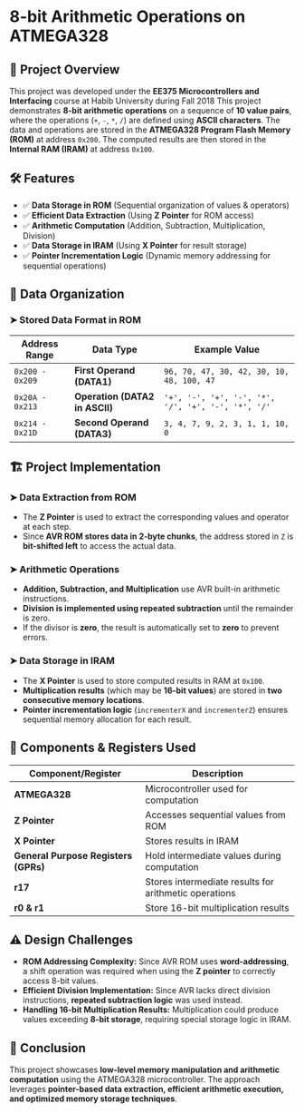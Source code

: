 # 8-bit Arithmetic Operations on ATMEGA328  

## 📌 Project Overview  
This project was developed under the **EE375 Microcontrollers and Interfacing** course at Habib University during Fall 2018
This project demonstrates **8-bit arithmetic operations** on a sequence of **10 value pairs**, where the operations (`+`, `-`, `*`, `/`) are defined using **ASCII characters**. The data and operations are stored in the **ATMEGA328 Program Flash Memory (ROM)** at address `0x200`. The computed results are then stored in the **Internal RAM (IRAM)** at address `0x100`.  

## 🛠 Features  
- ✅ **Data Storage in ROM** (Sequential organization of values & operators)  
- ✅ **Efficient Data Extraction** (Using **Z Pointer** for ROM access)  
- ✅ **Arithmetic Computation** (Addition, Subtraction, Multiplication, Division)  
- ✅ **Data Storage in IRAM** (Using **X Pointer** for result storage)  
- ✅ **Pointer Incrementation Logic** (Dynamic memory addressing for sequential operations)  

## 📌 Data Organization  
### ➤ **Stored Data Format in ROM**  
| Address Range | Data Type | Example Value |
|--------------|-----------|--------------|
| `0x200 - 0x209` | **First Operand (DATA1)** | `96, 70, 47, 30, 42, 30, 10, 48, 100, 47` |
| `0x20A - 0x213` | **Operation (DATA2 in ASCII)** | `'+', '-', '+', '-', '*', '/', '+', '-', '*', '/'` |
| `0x214 - 0x21D` | **Second Operand (DATA3)** | `3, 4, 7, 9, 2, 3, 1, 1, 10, 0` |

## 🏗 Project Implementation  
### ➤ **Data Extraction from ROM**  
- The **Z Pointer** is used to extract the corresponding values and operator at each step.  
- Since **AVR ROM stores data in 2-byte chunks**, the address stored in `Z` is **bit-shifted left** to access the actual data.  

### ➤ **Arithmetic Operations**  
- **Addition, Subtraction, and Multiplication** use AVR built-in arithmetic instructions.  
- **Division is implemented using repeated subtraction** until the remainder is zero.  
- If the divisor is **zero**, the result is automatically set to **zero** to prevent errors.  

### ➤ **Data Storage in IRAM**  
- The **X Pointer** is used to store computed results in RAM at `0x100`.  
- **Multiplication results** (which may be **16-bit values**) are stored in **two consecutive memory locations**.  
- **Pointer incrementation logic** (`incrementerX` and `incrementerZ`) ensures sequential memory allocation for each result.  

## 🔧 Components & Registers Used  
| Component/Register | Description |
|--------------------|------------|
| **ATMEGA328** | Microcontroller used for computation |
| **Z Pointer** | Accesses sequential values from ROM |
| **X Pointer** | Stores results in IRAM |
| **General Purpose Registers (GPRs)** | Hold intermediate values during computation |
| **r17** | Stores intermediate results for arithmetic operations |
| **r0 & r1** | Store 16-bit multiplication results |

## ⚠ Design Challenges  
- **ROM Addressing Complexity:** Since AVR ROM uses **word-addressing**, a shift operation was required when using the **Z pointer** to correctly access 8-bit values.  
- **Efficient Division Implementation:** Since AVR lacks direct division instructions, **repeated subtraction logic** was used instead.  
- **Handling 16-bit Multiplication Results:** Multiplication could produce values exceeding **8-bit storage**, requiring special storage logic in IRAM.  

## 📌 Conclusion  
This project showcases **low-level memory manipulation and arithmetic computation** using the ATMEGA328 microcontroller. The approach leverages **pointer-based data extraction, efficient arithmetic execution, and optimized memory storage techniques**.  
